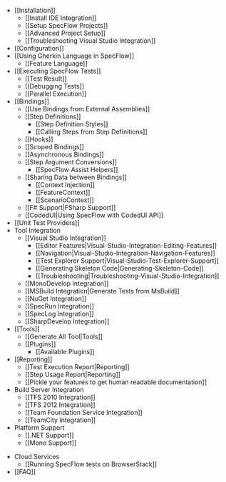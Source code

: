 * [[Installation]]
    * [[Install IDE Integration]]
    * [[Setup SpecFlow Projects]]
    * [[Advanced Project Setup]]
    * [[Troubleshooting Visual Studio Integration]]
* [[Configuration]]
* [[Using Gherkin Language in SpecFlow]]
    * [[Feature Language]]
* [[Executing SpecFlow Tests]]
    * [[Test Result]]
    * [[Debugging Tests]]
    * [[Parallel Execution]]
* [[Bindings]]
    * [[Use Bindings from External Assemblies]]
    * [[Step Definitions]]
        * [[Step Definition Styles]]
        * [[Calling Steps from Step Definitions]]
    * [[Hooks]]
    * [[Scoped Bindings]]
    * [[Asynchronous Bindings]]
    * [[Step Argument Conversions]]
        * [[SpecFlow Assist Helpers]]
    * [[Sharing Data between Bindings]]
        * [[Context Injection]]
        * [[FeatureContext]]
        * [[ScenarioContext]]
    * [[F# Support|FSharp Support]]
    * [[CodedUI|Using SpecFlow with CodedUI API]]
* [[Unit Test Providers]]
* Tool Integration
    * [[Visual Studio Integration]]
        * [[Editor Features|Visual-Studio-Integration-Editing-Features]]
        * [[Navigation|Visual-Studio-Integration-Navigation-Features]]
        * [[Test Explorer Support|Visual-Studio-Test-Explorer-Support]]
        * [[Generating Skeleton Code|Generating-Skeleton-Code]]
        * [[Troubleshooting|Troubleshooting-Visual-Studio-Integration]]
    * [[MonoDevelop Integration]]
    * [[MSBuild Integration|Generate Tests from MsBuild]]
    * [[NuGet Integration]]
    * [[SpecRun Integration]]
    * [[SpecLog Integration]]
    * [[SharpDevelop Integration]]
* [[Tools]]
    * [[Generate All Tool|Tools]]
    * [[Plugins]]
        * [[Available Plugins]]
* [[Reporting]]
    * [[Test Execution Report|Reporting]]
    * [[Step Usage Report|Reporting]]
    * [[Pickle your features to get human readable documentation]]
* Build Server Integration
    * [[TFS 2010 Integration]]
    * [[TFS 2012 Integration]]
    * [[Team Foundation Service Integration]]
    * [[TeamCity Integration]]
* Platform Support
    * [[.NET Support]]
    * [[Mono Support]]
<!--    * [[Silverlight Support]]
        * [[Testing Silverlight Asynchronous Code]]
    * [[Windows Phone 7 Support]] -->
* Cloud Services
    * [[Running SpecFlow tests on BrowserStack]]
* [[FAQ]]